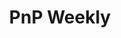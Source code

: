 ---
title: "PnP Weekly"
description: "Vesa Juvonen and Waldek Mastykarz talk about the latest news in the community"
image: "/images/guidance-background-pnp-weekly.webp"
externalUrl: "https://pnpweekly.podbean.com/"
---